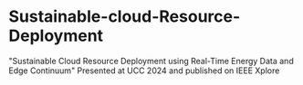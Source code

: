 # Sustainable-cloud-Resource-Deployment
"Sustainable Cloud Resource Deployment using Real-Time Energy Data and Edge Continuum" Presented at UCC 2024 and published on IEEE Xplore
